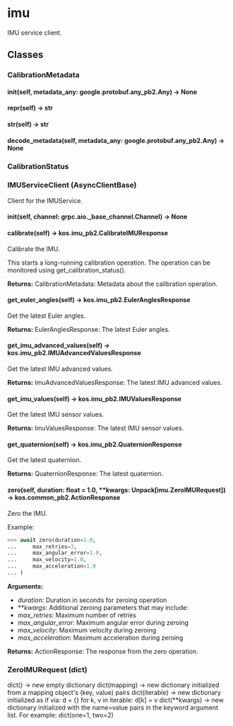 # imu

IMU service client.

## Classes

### CalibrationMetadata


#### __init__(self, metadata_any: google.protobuf.any_pb2.Any) -> None


#### __repr__(self) -> str


#### __str__(self) -> str


#### decode_metadata(self, metadata_any: google.protobuf.any_pb2.Any) -> None


### CalibrationStatus


### IMUServiceClient (AsyncClientBase)

Client for the IMUService.

#### __init__(self, channel: grpc.aio._base_channel.Channel) -> None


#### calibrate(self) -> kos.imu_pb2.CalibrateIMUResponse

Calibrate the IMU.

This starts a long-running calibration operation. The operation can be monitored
using get_calibration_status().

**Returns:**
    CalibrationMetadata: Metadata about the calibration operation.

#### get_euler_angles(self) -> kos.imu_pb2.EulerAnglesResponse

Get the latest Euler angles.

**Returns:**
    EulerAnglesResponse: The latest Euler angles.

#### get_imu_advanced_values(self) -> kos.imu_pb2.IMUAdvancedValuesResponse

Get the latest IMU advanced values.

**Returns:**
    ImuAdvancedValuesResponse: The latest IMU advanced values.

#### get_imu_values(self) -> kos.imu_pb2.IMUValuesResponse

Get the latest IMU sensor values.

**Returns:**
    ImuValuesResponse: The latest IMU sensor values.

#### get_quaternion(self) -> kos.imu_pb2.QuaternionResponse

Get the latest quaternion.

**Returns:**
    QuaternionResponse: The latest quaternion.

#### zero(self, duration: float = 1.0, **kwargs: Unpack[imu.ZeroIMURequest]) -> kos.common_pb2.ActionResponse

Zero the IMU.

Example:
```python
>>> await zero(duration=1.0,
...     max_retries=3,
...     max_angular_error=1.0,
...     max_velocity=1.0,
...     max_acceleration=1.0
... )

```
**Arguments:**
- *duration*: Duration in seconds for zeroing operation
- ***kwargs*: Additional zeroing parameters that may include:
- *max_retries*: Maximum number of retries
- *max_angular_error*: Maximum angular error during zeroing
- *max_velocity*: Maximum velocity during zeroing
- *max_acceleration*: Maximum acceleration during zeroing

**Returns:**
    ActionResponse: The response from the zero operation.

### ZeroIMURequest (dict)

dict() -> new empty dictionary
dict(mapping) -> new dictionary initialized from a mapping object's
    (key, value) pairs
dict(iterable) -> new dictionary initialized as if via:
    d = {}
    for k, v in iterable:
        d[k] = v
dict(**kwargs) -> new dictionary initialized with the name=value pairs
    in the keyword argument list.  For example:  dict(one=1, two=2)

